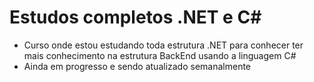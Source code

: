 # Estudos completos .NET e C#
- Curso onde estou estudando toda estrutura .NET para conhecer ter mais conhecimento na estrutura BackEnd usando a linguagem C#
- Ainda em progresso e sendo atualizado semanalmente
